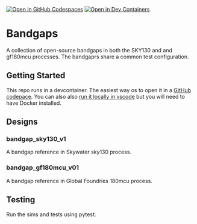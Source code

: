 [![Open in GitHub Codespaces](https://github.com/codespaces/badge.svg)](https://codespaces.new/cascode-labs/bandgaps)
[![Open in Dev Containers](https://img.shields.io/static/v1?label=Dev%20Containers&message=Open&color=blue&logo=visualstudiocode)](https://vscode.dev/redirect?url=vscode://ms-vscode-remote.remote-containers/cloneInVolume?url=https://github.com/cascode-labs/bandgaps)



# Bandgaps

A collection of open-source bandgaps in both the SKY130 and and gf180mcu processes.  The bandgaprs share a common test configuration.

## Getting Started
This repo runs in a devcontainer.  The easiest way os to open it in a 
[GitHub codepace](https://vscode.dev/redirect?url=vscode://ms-vscode-remote.remote-containers/cloneInVolume?url=https://github.com/cascode-labs/bandgaps).  You can also also 
[run it locally in vscode](https://vscode.dev/redirect?url=vscode://ms-vscode-remote.remote-containers/cloneInVolume?url=https://github.com/cascode-labs/bandgaps)
but you will need to have Docker installed.

## Designs

### bandgap_sky130_v1

A bandgap reference in Skywater sky130 process.

### bandgap_gf180mcu_v01

A bandgap reference in Global Foundries 180mcu process.

## Testing
Run the sims and tests using pytest.
